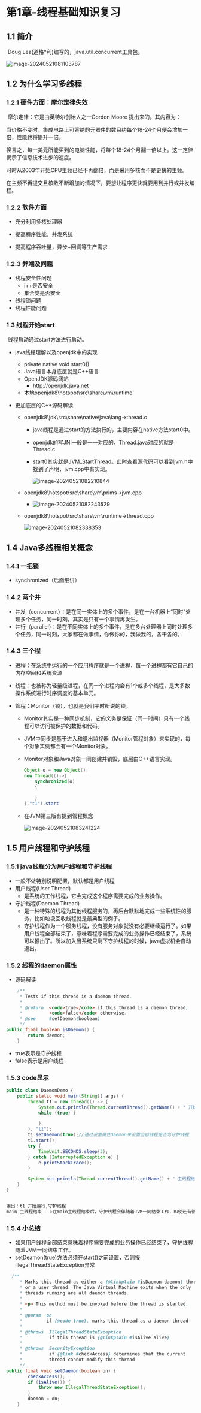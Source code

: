 # 第1章-线程基础知识复习

## 1.1 简介

​	Doug Lea(道格*利)编写的，java.util.concurrent工具包。

![image-20240521081103787](D:\IdeaProjects\learn\juc\image\image-20240521081103787.png)

## 1.2 为什么学习多线程

### 1.2.1 硬件方面：摩尔定律失效

​	摩尔定律：它是由英特尔创始人之一Gordon Moore 提出来的。其内容为：

​	当价格不变时，集成电路上可容纳的元器件的数目约每个18-24个月便会增加一倍，性能也将提升一倍。

​	换言之，每一美元所能买到的电脑性能，将每个18-24个月翻一倍以上。这一定律揭示了信息技术进步的速度。

​	可时从2003年开始CPU主频已经不再翻倍，而是采用多核而不是更快的主频。

​	在主频不再提交且核数不断增加的情况下，要想让程序更快就要用到并行或并发编程。

### 1.2.2 软件方面

* 充分利用多核处理器

* 提高程序性能，并发系统

* 提高程序吞吐量，异步+回调等生产需求

### 1.2.3 弊端及问题

* 线程安全性问题
  * i++是否安全
  * 集合类是否安全
* 线程锁问题
* 线程性能问题

### 1.3 线程开始start



​	线程启动通过start方法进行启动。

* java线程理解以及openjdk中的实现
  * private native void start0()
  * Java语言本身底层就是C++语言
  * OpenJDK源码网站
    * http://openjdk.java.net
  * 本地openjdk8\hotspot\src\share\vm\runtime
  
* 更加底层的C++源码解读

  * openjdk8\jdk\src\share\native\java\lang->thread.c

    * java线程是通过start的方法执行的，主要内容在native方法start0中。

    * openjdk的写JNI一般是一一对应的，Thread.java对应的就是Thread.c

    * start0其实就是JVM_StartThread。此时查看源代码可以看到jvm.h中找到了声明，jvm.cpp中有实现。

      ![image-20240521082210844](D:\IdeaProjects\learn\juc\image\image-20240521082210844.png)

  * openjdk8\hotspot\src\share\vm\prims->jvm.cpp

    * ![image-20240521082243529](D:\IdeaProjects\learn\juc\image\image-20240521082243529.png)

  * openjdk8\hotspot\src\share\vm\runtime->thread.cpp

    ![image-20240521082338353](D:\IdeaProjects\learn\juc\image\image-20240521082338353.png)

## 1.4 Java多线程相关概念

### 1.4.1 一把锁

* synchronized（后面细讲）

### 1.4.2 两个并

* 并发（concurrent）：是在同一实体上的多个事件，是在一台机器上“同时”处理多个任务，同一时刻，其实是只有一个事情再发生。
* 并行（parallel）：是在不同实体上的多个事件，是在多台处理器上同时处理多个任务，同一时刻，大家都在做事情，你做你的，我做我的，各干各的。

### 1.4.3 三个程

* 进程：在系统中运行的一个应用程序就是一个进程，每一个进程都有它自己的内存空间和系统资源

* 线程：也被称为轻量级进程，在同一个进程内会有1个或多个线程，是大多数操作系统进行时序调度的基本单元。

* 管程：Monitor（锁），也就是我们平时所说的锁。

  * Monitor其实是一种同步机制，它的义务是保证（同一时间）只有一个线程可以访问被保护的数据和代码。

  * JVM中同步是基于进入和退出监视器（Monitor管程对象）来实现的，每个对象实例都会有一个Monitor对象。

  * Monitor对象和Java对象一同创建并销毁，底层由C++语言实现。

    ```java
    Object o = new Object();
    new Thread(()->{
        synchronized(o)
        {
            
        }
    },"t1").start
    ```

  * 在JVM第三版有提到管程概念

    ![image-20240521083241224](D:\IdeaProjects\learn\juc\image\image-20240521083241224.png)

## 1.5 用户线程和守护线程

### 1.5.1 java线程分为用户线程和守护线程

* 一般不做特别说明配置，默认都是用户线程
* 用户线程(User Thread)
  * 是系统的工作线程，它会完成这个程序需要完成的业务操作。
* 守护线程(Daemon Thread)
  * 是一种特殊的线程为其他线程服务的，再后台默默地完成一些系统性的服务，比如垃圾回收线程就是最典型的例子。
  * 守护线程作为一个服务线程，没有服务对象就没有必要继续运行了。如果用户线程全部结束了，意味着程序需要完成的业务操作已经结束了，系统可以推出了。所以加入当系统只剩下守护线程的时候，java虚拟机会自动退出。

### 1.5.2 线程的daemon属性

* 源码解读

```java
    /**
     * Tests if this thread is a daemon thread.
     *
     * @return  <code>true</code> if this thread is a daemon thread;
     *          <code>false</code> otherwise.
     * @see     #setDaemon(boolean)
     */ 
public final boolean isDaemon() {
        return daemon;
    }
```

* true表示是守护线程
* false表示是用户线程

### 1.5.3 code显示

```java
public class DaemonDemo {
    public static void main(String[] args) {
        Thread t1 = new Thread(() -> {
            System.out.println(Thread.currentThread().getName() + " 开始运行," + (Thread.currentThread().isDaemon() ? "守护线程" : "用户线程"));
            while (true) {

            }
        }, "t1");
        t1.setDaemon(true);//通过设置属性Daemon来设置当前线程是否为守护线程
        t1.start();
        try {
            TimeUnit.SECONDS.sleep(3);
        } catch (InterruptedException e) {
            e.printStackTrace();
        }

        System.out.println(Thread.currentThread().getName() + " 主线程结束");
    }
}


输出：t1 开始运行,守护线程
main 主线程结束--->在main主线程结束后，守护线程会伴随着JVM一同结束工作，即使还有循环没有结束

```

### 1.5.4 小总结

* 如果用户线程全部结束意味着程序需要完成的业务操作已经结束了，守护线程随着JVM一同结束工作。
* setDeamon(true)方法必须在start()之前设置，否则报IllegalThreadStateException异常

```java
  /**
     * Marks this thread as either a {@linkplain #isDaemon daemon} thread
     * or a user thread. The Java Virtual Machine exits when the only
     * threads running are all daemon threads.
     *
     * <p> This method must be invoked before the thread is started.
     *
     * @param  on
     *         if {@code true}, marks this thread as a daemon thread
     *
     * @throws  IllegalThreadStateException
     *          if this thread is {@linkplain #isAlive alive}
     *
     * @throws  SecurityException
     *          if {@link #checkAccess} determines that the current
     *          thread cannot modify this thread
     */
public final void setDaemon(boolean on) {
        checkAccess();
        if (isAlive()) {
            throw new IllegalThreadStateException();
        }
        daemon = on;
    }
```

